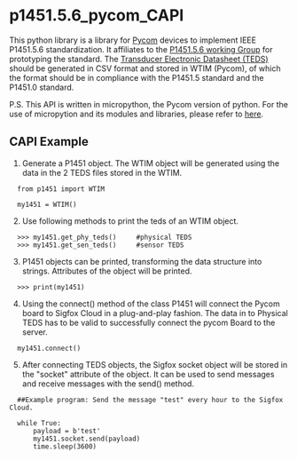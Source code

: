 # p1451.5.6_pycom_CAPI

This python library is a library for [Pycom](https://docs.pycom.io/firmwareapi/micropython/) devices to implement IEEE P1451.5.6 standardization. It affiliates to the [P1451.5.6 working Group](https://standards.ieee.org/ieee/1451.5.6/10612/) for prototyping the standard. The [Transducer Electronic Datasheet (TEDS)](../../Example%20TEDS) should be generated in CSV format and stored in WTIM (Pycom), of which the format should be in compliance with the P1451.5 standard and the P1451.0 standard.

P.S. This API is written in micropython, the Pycom version of python. For the use of micropytion and its modules and libraries, please refer to [here](https://docs.pycom.io/firmwareapi/pycom/).

## CAPI Example

1. Generate a P1451 object. The WTIM object will be generated using the data in the 2 TEDS files stored in the WTIM.
```
  from p1451 import WTIM

  my1451 = WTIM()
```
2. Use following methods to print the teds of an WTIM object.
```
  >>> my1451.get_phy_teds()     #physical TEDS
  >>> my1451.get_sen_teds()     #sensor TEDS
```
3. P1451 objects can be printed, transforming the data structure into strings. Attributes of the object will be printed.
```
  >>> print(my1451)
```
4. Using the connect() method of the class P1451 will connect the Pycom board to Sigfox Cloud in a plug-and-play fashion. The data in to Physical TEDS has to be valid to successfully connect the pycom Board to the server.
```
  my1451.connect()
```
5. After connecting TEDS objects, the Sigfox socket object will be stored in the "socket" attribute of the object. It can be used to send messages and receive messages with the send() method.

```
  ##Example program: Send the message "test" every hour to the Sigfox Cloud.

  while True:
      payload = b'test'
      my1451.socket.send(payload)
      time.sleep(3600)
```